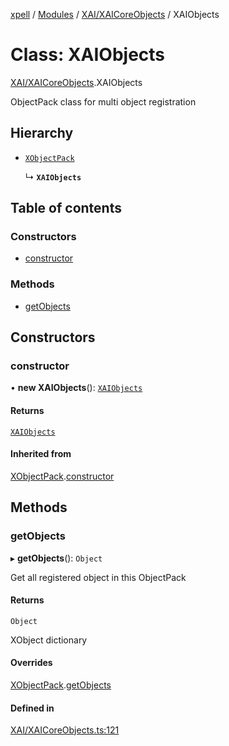 [xpell](../README.md) / [Modules](../modules.md) / [XAI/XAICoreObjects](../modules/XAI_XAICoreObjects.md) / XAIObjects

# Class: XAIObjects

[XAI/XAICoreObjects](../modules/XAI_XAICoreObjects.md).XAIObjects

ObjectPack class for multi object registration

## Hierarchy

- [`XObjectPack`](Core_XObject.XObjectPack.md)

  ↳ **`XAIObjects`**

## Table of contents

### Constructors

- [constructor](XAI_XAICoreObjects.XAIObjects.md#constructor)

### Methods

- [getObjects](XAI_XAICoreObjects.XAIObjects.md#getobjects)

## Constructors

### constructor

• **new XAIObjects**(): [`XAIObjects`](XAI_XAICoreObjects.XAIObjects.md)

#### Returns

[`XAIObjects`](XAI_XAICoreObjects.XAIObjects.md)

#### Inherited from

[XObjectPack](Core_XObject.XObjectPack.md).[constructor](Core_XObject.XObjectPack.md#constructor)

## Methods

### getObjects

▸ **getObjects**(): `Object`

Get all registered object in this ObjectPack

#### Returns

`Object`

XObject dictionary

#### Overrides

[XObjectPack](Core_XObject.XObjectPack.md).[getObjects](Core_XObject.XObjectPack.md#getobjects)

#### Defined in

[XAI/XAICoreObjects.ts:121](https://github.com/fridman-tamir/XPell/blob/be3d5a4/src/XAI/XAICoreObjects.ts#L121)
